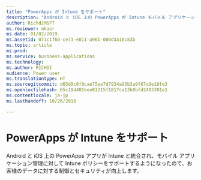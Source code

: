 ```yaml
---
title: "PowerApps が Intune をサポート"
description: "Android と iOS 上の PowerApps が Intune モバイル アプリケーション管理をサポートするようになりました"
author: RichdiMSFT
ms.reviewer: mkaur
ms.date: 01/02/2019
ms.assetid: 071c1f60-ce73-e811-a96b-000d3a18c83b
ms.topic: article
ms.prod: 
ms.service: business-applications
ms.technology: 
ms.author: RICHDI
audience: Power user
ms.translationtype: HT
ms.sourcegitcommit: d65d9c6f9cae75ea7d7934a95b3a9f67a9e10fe3
ms.openlocfilehash: 65c19d485bee81215f1817ce13b0bfd2493301e1
ms.contentlocale: ja-jp
ms.lasthandoff: 10/26/2018

---
```

# <a name="powerapps-supports-intune"></a>PowerApps が Intune をサポート




Android と iOS 上の PowerApps アプリが Intune と統合され、モバイル アプリケーション管理に対して Intune ポリシーをサポートするようになったので、お客様のデータに対する制御とセキュリティが向上します。
